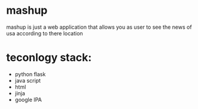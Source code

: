 # mashup
mashup is just a web application that allows you as user to see the news of usa according to there location

# teconlogy stack:
<ul>
<li> python flask
<li> java script
<li> html
<li> jinja
<li> google IPA
</ul>